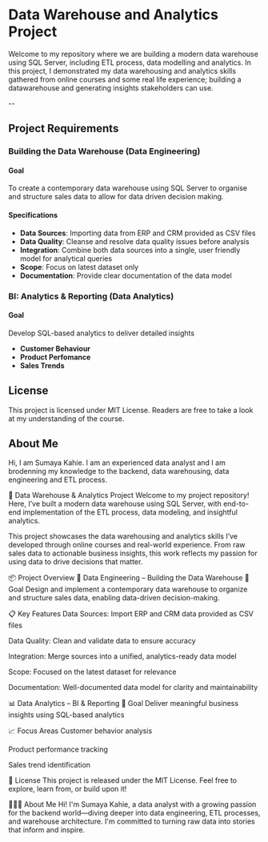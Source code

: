 # Data Warehouse and Analytics Project

Welcome to my repository where we are building a modern data warehouse using SQL Server, including ETL process, data modelling and analytics.
In this project, I demonstrated my data warehousing and analytics skills gathered from online courses and some real life experience; building a datawarehouse and generating insights stakeholders can use. 

--
## Project Requirements

### Building the Data Warehouse (Data Engineering)

#### Goal
To create a contemporary data warehouse using SQL Server to organise and structure sales data to allow for data driven decision making.

#### Specifications
- **Data Sources**: Importing data from ERP and CRM provided as CSV files
- **Data Quality**: Cleanse and resolve data quality issues before analysis
- **Integration**: Combine both data sources into a single, user friendly model for analytical queries
- **Scope**: Focus on latest dataset only
- **Documentation**: Provide clear documentation of the data model


### BI: Analytics & Reporting (Data Analytics)

#### Goal
Develop SQL-based analytics to deliver detailed insights
- **Customer Behaviour**
- **Product Perfomance**
- **Sales Trends**

## License

This project is licensed under MIT License. Readers are free to take a look at my understanding of the course.

## About Me

Hi, I am Sumaya Kahie. I am an experienced data analyst and I am brodenning my knowledge to the backend, data warehousing, data engineering and ETL process. 


🚀 Data Warehouse & Analytics Project
Welcome to my project repository! Here, I’ve built a modern data warehouse using SQL Server, with end-to-end implementation of the ETL process, data modeling, and insightful analytics.

This project showcases the data warehousing and analytics skills I’ve developed through online courses and real-world experience. From raw sales data to actionable business insights, this work reflects my passion for using data to drive decisions that matter.

📦 Project Overview
🔧 Data Engineering – Building the Data Warehouse
🥅 Goal
Design and implement a contemporary data warehouse to organize and structure sales data, enabling data-driven decision-making.

📋 Key Features
Data Sources: Import ERP and CRM data provided as CSV files

Data Quality: Clean and validate data to ensure accuracy

Integration: Merge sources into a unified, analytics-ready data model

Scope: Focused on the latest dataset for relevance

Documentation: Well-documented data model for clarity and maintainability

📊 Data Analytics – BI & Reporting
🥅 Goal
Deliver meaningful business insights using SQL-based analytics

📈 Focus Areas
Customer behavior analysis

Product performance tracking

Sales trend identification

📝 License
This project is released under the MIT License. Feel free to explore, learn from, or build upon it!

👩🏽‍💻 About Me
Hi! I'm Sumaya Kahie, a data analyst with a growing passion for the backend world—diving deeper into data engineering, ETL processes, and warehouse architecture. I'm committed to turning raw data into stories that inform and inspire.






